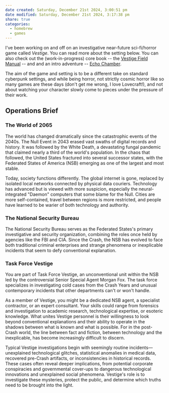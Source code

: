 ```yaml
---
date created: Saturday, December 21st 2024, 3:00:51 pm
date modified: Saturday, December 21st 2024, 3:17:38 pm
share: true
categories:
  - homebrew
  - games
---
```


I've been working on and off on an investigative near-future sci-fi/horror game called *Vestige*. You can read more about the setting below. You can also check out the (work-in-progress) core book -- the [Vestige Field Manual](https://www.icloud.com/iclouddrive/087LwAYxUtss6AWi_4bxY4A_w#vestige-field-manual) -- and and an intro adventure -- [Echo Chamber](https://www.icloud.com/iclouddrive/034-fchBBZmoKCkfxUYLNvwNQ#echo-chamber).

The aim of the game and setting is to be a different take on standard cyberpunk settings, and while being horror, not strictly cosmic horror like so many games are these days (don't get me wrong, I love Lovecraft!), and not about watching your character slowly come to pieces under the pressure of their work. 

## Operations Brief

### The World of 2065

The world has changed dramatically since the catastrophic events of the 2040s. The Null Event in 2043 erased vast swaths of digital records and history. It was followed by the White Death, a devastating fungal pandemic that claimed nearly a third of the world's population. In the chaos that followed, the United States fractured into several successor states, with the Federated States of America (NSB) emerging as one of the largest and most stable.

Today, society functions differently. The global internet is gone, replaced by isolated local networks connected by physical data couriers. Technology has advanced but is viewed with more suspicion, especially the neural-integrated "Daemon" computers that some blame for the Null. Cities are more self-contained, travel between regions is more restricted, and people have learned to be warier of both technology and authority.

### The National Security Bureau

The National Security Bureau serves as the Federated States's primary investigative and security organization, combining the roles once held by agencies like the FBI and CIA. Since the Crash, the NSB has evolved to face both traditional criminal enterprises and strange phenomena or inexplicable incidents that seem to defy conventional explanation.

### Task Force Vestige

You are part of Task Force Vestige, an unconventional unit within the NSB led by the controversial Senior Special Agent Morgan Fox. The task force specializes in investigating cold cases from the Crash Years and unusual contemporary incidents that other departments can't or won't handle. 

As a member of Vestige, you might be a dedicated NSB agent, a specialist contractor, or an expert consultant. Your skills could range from forensics and investigation to academic research, technological expertise, or esoteric knowledge. What unites Vestige personnel is their willingness to look beyond conventional explanations and their ability to operate in the shadows between what is known and what is possible. For in the post-Crash world, the line between fact and fiction, between technology and the inexplicable, has become increasingly difficult to discern.

Typical Vestige investigations begin with seemingly routine incidents—unexplained technological glitches, statistical anomalies in medical data, recovered pre-Crash artifacts, or inconsistencies in historical records. These cases often reveal deeper implications, from potential corporate conspiracies and governmental cover-ups to dangerous technological innovations and unexplained social phenomena. Vestige's role is to investigate these mysteries, protect the public, and determine which truths need to be brought into the light. 